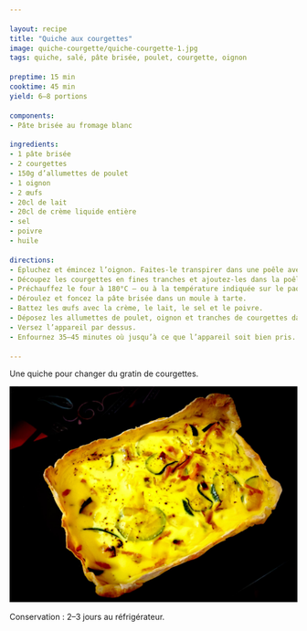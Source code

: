 ```yaml
---

layout: recipe
title: "Quiche aux courgettes"
image: quiche-courgette/quiche-courgette-1.jpg
tags: quiche, salé, pâte brisée, poulet, courgette, oignon

preptime: 15 min
cooktime: 45 min
yield: 6–8 portions

components:
- Pâte brisée au fromage blanc

ingredients:
- 1 pâte brisée
- 2 courgettes
- 150g d’allumettes de poulet
- 1 oignon
- 2 œufs
- 20cl de lait
- 20cl de crème liquide entière
- sel
- poivre
- huile

directions:
- Épluchez et émincez l’oignon. Faites-le transpirer dans une poêle avec un peu d’huile.
- Découpez les courgettes en fines tranches et ajoutez-les dans la poêle pour les assécher au maximum avant le passage au four.
- Préchauffez le four à 180°C – ou à la température indiquée sur le paquet de pâte brisée.
- Déroulez et foncez la pâte brisée dans un moule à tarte.
- Battez les œufs avec la crème, le lait, le sel et le poivre.
- Déposez les allumettes de poulet, oignon et tranches de courgettes dans le fond de la pâte.
- Versez l’appareil par dessus. 
- Enfournez 35–45 minutes où jusqu’à ce que l’appareil soit bien pris.

---
```


Une quiche pour changer du gratin de courgettes. 

![Plus flan que gratin, mais pas moins délicieux.](../images/quiche-courgette/quiche-courgette-2.jpg) 

Conservation&nbsp;: 2–3 jours au réfrigérateur.